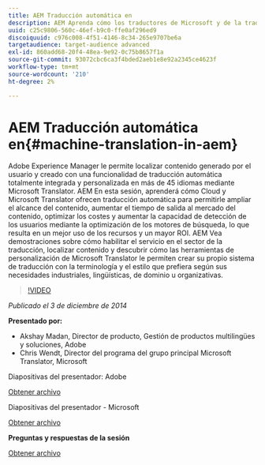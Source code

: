 ```yaml
---
title: AEM Traducción automática en
description: AEM Aprenda cómo los traductores de Microsoft y de la traducción automática le permiten ampliar el alcance de su contenido, aumentar el tiempo de salida al mercado del contenido, optimizar los costes y aumentar la capacidad de detección de los usuarios mediante la optimización de los motores de búsqueda, lo que resulta en un mejor uso de los recursos y un mayor ROI.
uuid: c25c9806-560c-46ef-b9c0-ffe0af296ed9
discoiquuid: c976c008-4f51-4146-8c34-265e9707be6a
targetaudience: target-audience advanced
exl-id: 860add68-20f4-48ea-9e92-0c75b8657f1a
source-git-commit: 93072cbc6ca3f4bded2aeb1e8e92a2345ce4623f
workflow-type: tm+mt
source-wordcount: '210'
ht-degree: 2%

---
```


# AEM Traducción automática en{#machine-translation-in-aem}

Adobe Experience Manager le permite localizar contenido generado por el usuario y creado con una funcionalidad de traducción automática totalmente integrada y personalizada en más de 45 idiomas mediante Microsoft Translator. AEM En esta sesión, aprenderá cómo Cloud y Microsoft Translator ofrecen traducción automática para permitirle ampliar el alcance del contenido, aumentar el tiempo de salida al mercado del contenido, optimizar los costes y aumentar la capacidad de detección de los usuarios mediante la optimización de los motores de búsqueda, lo que resulta en un mejor uso de los recursos y un mayor ROI. AEM Vea demostraciones sobre cómo habilitar el servicio en el sector de la traducción, localizar contenido y descubrir cómo las herramientas de personalización de Microsoft Translator le permiten crear su propio sistema de traducción con la terminología y el estilo que prefiera según sus necesidades industriales, lingüísticas, de dominio u organizativas.

>[!VIDEO](https://video.tv.adobe.com/v/19383/?quality=9)

*Publicado el 3 de diciembre de 2014*

**Presentado por:**

* Akshay Madan, Director de producto, Gestión de productos multilingües y soluciones, Adobe
* Chris Wendt, Director del programa del grupo principal Microsoft Translator, Microsoft

Diapositivas del presentador: Adobe

[Obtener archivo](assets/aem-gems-machine-translation-12-03-14.pdf)

Diapositivas del presentador - Microsoft

[Obtener archivo](assets/adobe-microsoft-gems-12-03-14.pdf)

**Preguntas y respuestas de la sesión**

[Obtener archivo](assets/q-a-machine-translation-12-3-14.pdf)
<!--
[Get back to the Overview](https://helpx.adobe.com/experience-manager/kt/eseminars/gems/aem-index.html)
-->
